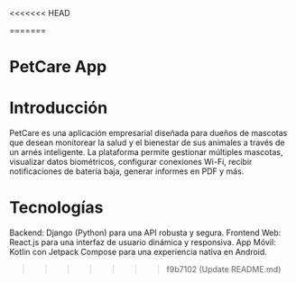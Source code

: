 <<<<<<< HEAD

=======
# PetCare App

# Introducción

PetCare es una aplicación empresarial diseñada para dueños de mascotas que desean monitorear la salud y el bienestar de sus animales a través de un arnés inteligente. La plataforma permite gestionar múltiples mascotas, visualizar datos biométricos, configurar conexiones Wi-Fi, recibir notificaciones de batería baja, generar informes en PDF y más.

# Tecnologías

Backend: Django (Python) para una API robusta y segura.
Frontend Web: React.js para una interfaz de usuario dinámica y responsiva.
App Móvil: Kotlin con Jetpack Compose para una experiencia nativa en Android.
>>>>>>> f9b7102 (Update README.md)
